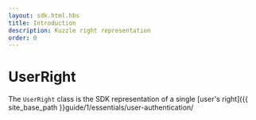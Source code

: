 ```yaml
---
layout: sdk.html.hbs
title: Introduction
description: Kuzzle right representation
order: 0
---
```


# UserRight

The `UserRight` class is the SDK representation of a single [user's right]({{ site_base_path }}guide/1/essentials/user-authentication/